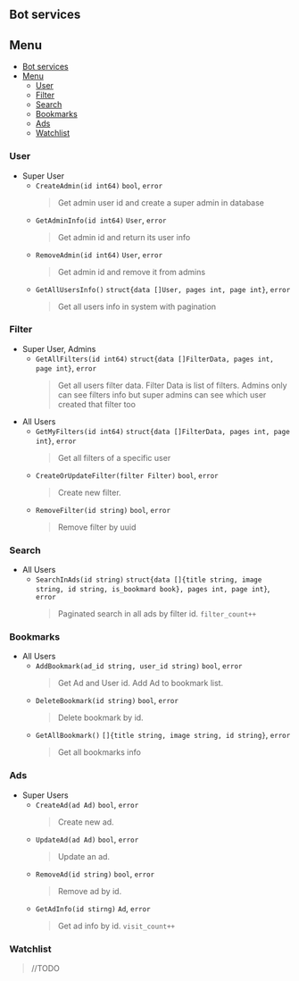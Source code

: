 ## Bot services

## Menu
<!-- TOC -->
  * [Bot services](#bot-services)
  * [Menu](#menu)
    * [User](#user)
    * [Filter](#filter)
    * [Search](#search)
    * [Bookmarks](#bookmarks)
    * [Ads](#ads)
    * [Watchlist](#watchlist)
<!-- TOC -->

### User
- Super User
  - `CreateAdmin(id int64)` `bool`, `error`
    > Get admin user id and create a super admin in database
  - `GetAdminInfo(id int64)` `User`, `error`
    > Get admin id and return its user info
  - `RemoveAdmin(id int64)` `User`, `error`
    > Get admin id and remove it from admins
  - `GetAllUsersInfo()` `struct{data []User, pages int, page int}`, `error`
    > Get all users info in system with pagination
    
### Filter
- Super User, Admins
  - `GetAllFilters(id int64)` `struct{data []FilterData, pages int, page int}`, `error`
    > Get all users filter data. Filter Data is list of filters. Admins only can see filters info but super admins can see which user created that filter too
- All Users
  - `GetMyFilters(id int64)` `struct{data []FilterData, pages int, page int}`, `error`
    > Get all filters of a specific user
  - `CreateOrUpdateFilter(filter Filter)` `bool`, `error`
    > Create new filter.
  - `RemoveFilter(id string)` `bool`, `error`
    > Remove filter by uuid

### Search
- All Users
  - `SearchInAds(id string)` `struct{data []{title string, image string, id string, is_bookmard book}, pages int, page int}`, `error`
    > Paginated search in all ads by filter id. `filter_count++`
    
### Bookmarks
- All Users
  - `AddBookmark(ad_id string, user_id string)` `bool`, `error`
    > Get Ad and User id. Add Ad to bookmark list.
  - `DeleteBookmark(id string)` `bool`, `error`
    > Delete bookmark by id.
  - `GetAllBookmark()` `[]{title string, image string, id string}`, `error`
    > Get all bookmarks info
    
### Ads
- Super Users
  - `CreateAd(ad Ad)` `bool`, `error`
    > Create new ad.
  - `UpdateAd(ad Ad)` `bool`, `error`
    > Update an ad.
  - `RemoveAd(id string)` `bool`, `error`
    > Remove ad by id.
  - `GetAdInfo(id stirng)` `Ad`, `error`
    > Get ad info by id. `visit_count++`

### Watchlist
> //TODO